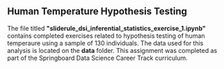 ## Human Temperature Hypothesis Testing

The file titled **"sliderule_dsi_inferential_statistics_exercise_1.ipynb"** contains completed exercises related to hypothesis testing of human temperaure using a sample of 130 individuals.  The data used for this analysis is located on the **data** folder.  This assignment was completed as part of the Springboard Data Science Career Track curriculum.
